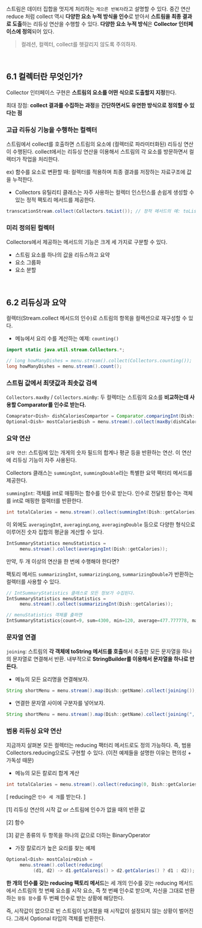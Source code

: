 스트림은 데이터 집합을 멋지게 처리하는 `게으른 반복자`라고 설명할 수 있다. 중간 연산 reduce 처럼 collect 역시 **다양한 요소 누적 방식을 인수**로 받아서 **스트림을 최종 결과로 도출**하는 리듀싱 연산을 수행할 수 있다. **다양한 요소 누적 방식**은 **Collector 인터페이스에 정의**되어 있다.

> 컬레션, 컬렉터, collect를 헷갈리지 않도록 주의하자.

<br>

## 6.1 컬렉터란 무엇인가?

Collector 인터페이스 구현은 **스트림의 요소를 어떤 식으로 도출할지 지정**한다.

최대 장점: **collect 결과를 수집하는 과정**을 **간단하면서도 유연한 방식으로 정의할 수 있다는 점**

### 고급 리듀싱 기능을 수행하는 컬렉터

스트림에서 collect를 호출하면 스트림의 요소에 (컬렉터로 파라미터화된) 리듀싱 연산이 수행된다. collect에서는 리듀싱 연산을 이용해서 스트림의 각 요소를 방문하면서 컬렉터가 작업을 처리한다.

ex) 함수를 요소로 변환할 때: 컬렉터를 적용하며 최종 결과를 저장하는 자료구조에 값을 누적한다.

- Collectors 유틸리티 클래스는 자주 사용하는 컬렉터 인스턴스를 손쉽게 생성할 수 있는 정적 팩토리 메서드를 제공한다.

```java
transcationStream.collect(Collectors.toList()); // 정적 메서드의 예: toList()
```

### 미리 정의된 컬렉터

Collectors에서 제공하는 메서드의 기능은 크게 세 가지로 구분할 수 있다.

- 스트림 요소를 하나의 값을 리듀스하고 요약
- 요소 그룹화
- 요소 분할

<br>

## 6.2 리듀싱과 요약

컬렉터(Stream.collect 메서드의 인수)로 스트림의 항목을 컬렉션으로 재구성할 수 있다.

- 메뉴에서 요리 수를 계산하는 예제: `counting()`

```java
import static java.util.stream.Collectors.*;

// long howManyDishes = menu.stream().collect(Collectors.counting());
long howManyDishes = menu.stream().count();
```

### 스트림 값에서 최댓값과 최솟값 검색

`Collectors.maxBy` / `Collectors.minBy`: 두 컬렉터는 스트림의 요소를 **비교하는데 사용할 Comparator를 인수로 받는다.**

```java
Comaprator<Dish> dishCaloriesCompartor = Comparator.comparingInt(Dish::getCalories);
Optional<Dish> mostCaloriesDish = menu.stream().collect(maxBy(dishCaloriesCompartor));
```

### 요약 연산

`요약 연산`: 스트림에 있는 개게의 숫자 필드의 합계나 평균 등을 반환하는 연산. 이 연산에 리듀싱 기능이 자주 사용된다.

Collectors 클래스는 `summingInt`, `summingDouble`라는 특별한 요약 팩터리 메서드를 제공한다. 

`summingInt`: 객체를 int로 매핑하는 함수를 인수로 받는다. 인수로 전달된 함수는 객체를 int로 매핑한 컬렉터를 반환한다.

```java
int totalCalories = menu.stream().collect(summingInt(Dish::getCalories));
```

이 외에도 `averagingInt`, `averagingLong`, `averagingDouble` 등으로 다양한 형식으로 이루어진 숫자 집합의 평균을 게산할 수 있다.

```java
IntSummaryStatistics menuStatistics =
     menu.stream().collect(averagingInt(Dish::getCalories));
```

만약, 두 개 이상의 연산을 한 번에 수행해야 한다면?

팩토리 메서드 `summarizingInt`, `summarizingLong`, `summarizingDouble`가 반환하는 컬렉터를 사용할 수 있다.

```java
// IntSummaryStatistics 클래스로 모든 정보가 수집된다.
IntSummaryStatistics menuStatistics =
     menu.stream().collect(summarizingInt(Dish::getCalories));
```

```java
// menuStatistics 객체를 출하면
IntSummaryStatistics{count=9, sum=4300, min=120, average=477.777778, max=800}
```

### 문자열 연결

`joining`: 스트림의 **각 객체에 toString 메서드를 호출**해서 추출한 모든 문자열을 하나의 문자열로 연결해서 반환. 내부적으로 **StringBuilder를 이용해서 문자열을 하나로 만든다.**

- 메뉴의 모든 요리명을 연결해보자.

```java
String shortMenu = menu.stream().map(Dish::getName).collect(joining());
```

- 연결한 문자열 사이에 구분자를 넣어보자.

```java
String shortMenu = menu.stream().map(Dish::getName).collect(joining(", "));
```

### 범용 리듀싱 요약 연산

지금까지 살펴본 모든 컬렉터는 reducing 팩터리 메서드로도 정의 가능하다. 즉, 범용 Collectors.reducing으로도 구현할 수 있다. (이전 예제들을 설명한 이유는 편의성 + 가독성 때문)

- 메뉴의 모든 칼로리 합계 계산

```java
int totalCalories = menu.stream().collect(reducing(0, Dish::getCalories, (i, j) -> i + j));
```

[ reducing은 `인수 세 개`를 받는다. ]

[1] 리듀싱 연산의 시작 값 or 스트림에 인수가 없을 때의 반환 값

[2] 함수

[3] 같은 종류의 두 항목을 하나의 값으로 더하는 BinaryOperator

- 가장 칼로리가 높은 요리를 찾는 예제

```java
Optional<Dish> mostCaloireDish = 
     menu.stream().collect(reducing(
          (d1, d2) -> d1.getCaloreis() > d2.getCalories() ? d1 : d2));
```

**한 개의 인수를 갖는 reducing 팩토리 메서드**는 세 개의 인수를 갖는 reducing 메서드에서 스트림의 첫 번째 요소를 시작 요소, 즉 첫 번째 인수로 받으며, 자신을 그대로 반환하는 `항등 함수`를 두 번째 인수로 받는 상황에 해당한다.

즉, 시작값이 없으므로 빈 스트림이 넘겨졌을 때 시작값이 설정되지 않는 상황이 벌어진다. 그래서 Optional 타입의 객체를 반환한다.
